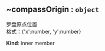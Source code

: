 <a name="module_miot/ui/AMapView..compassOrigin"></a>

## ~compassOrigin : <code>object</code>
罗盘原点位置  
格式：{'x':number, 'y':number}

**Kind**: inner member  

